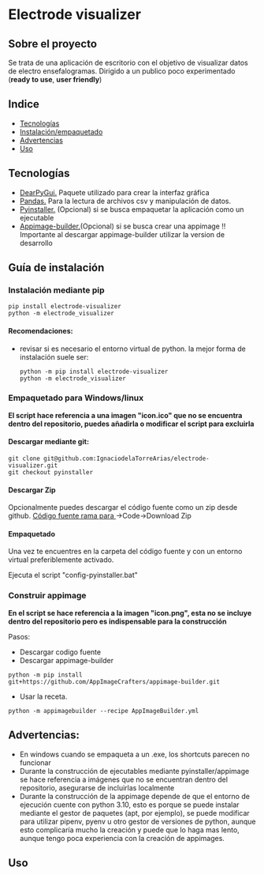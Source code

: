 # Electrode visualizer

## Sobre el proyecto
Se trata de una aplicación de escritorio con el objetivo de visualizar datos de electro ensefalogramas. Dirigido a un publico poco experimentado (__ready to use__, __user friendly__)

## Indice
- [Tecnologías](#tecnologías)
- [Instalación/empaquetado](#guía-de-instalación)
- [Advertencias](#advertencias)
- [Uso](#uso)

## Tecnologías
- [DearPyGui.](https://github.com/hoffstadt/DearPyGui) Paquete utilizado para crear la interfaz gráfica
- [Pandas.](https://pandas.pydata.org/) Para la lectura de archivos csv y manipulación de datos.
- [Pyinstaller.](https://pypi.org/project/pyinstaller/) (Opcional) si se busca empaquetar la aplicación como un ejecutable
- [Appimage-builder.](https://appimage-builder.readthedocs.io/en/latest/index.html)(Opcional) si se busca crear una appimage !! Importante al descargar appimage-builder utilizar la version de desarrollo 

## Guía de instalación

### Instalación mediante pip
```
pip install electrode-visualizer
python -m electrode_visualizer
```
#### Recomendaciones:
- revisar si es necesario el entorno virtual de python. la mejor forma de instalación suele ser:
  ```
  python -m pip install electrode-visualizer
  python -m electrode_visualizer
  ```

### Empaquetado para Windows/linux
__El script hace referencia a una imagen "icon.ico" que no se encuentra dentro del repositorio, puedes añadirla o modificar el script para excluirla__
#### Descargar mediante git:
```
git clone git@github.com:IgnaciodelaTorreArias/electrode-visualizer.git
git checkout pyinstaller
```
#### Descargar Zip
Opcionalmente puedes descargar el código fuente como un zip desde github.
[Código fuente rama para ](https://github.com/IgnaciodelaTorreArias/electrode-visualizer/tree/pyinstaller)->Code->Download Zip

#### Empaquetado
Una vez te encuentres en la carpeta del código fuente y con un entorno virtual preferiblemente activado.

Ejecuta el script "config-pyinstaller.bat"

### Construir appimage
__En el script se hace referencia a la imagen "icon.png", esta no se incluye dentro del repositorio pero es indispensable para la construcción__

Pasos:
 - Descargar codigo fuente
 - Descargar appimage-builder
  ```
  python -m pip install git+https://github.com/AppImageCrafters/appimage-builder.git
  ```
 - Usar la receta.
  ```
  python -m appimagebuilder --recipe AppImageBuilder.yml
  ```

## Advertencias:

- En windows cuando se empaqueta a un .exe, los shortcuts parecen no funcionar
- Durante la construcción de ejecutables mediante pyinstaller/appimage se hace referencia a imágenes que no se encuentran dentro del repositorio, asegurarse de incluirlas localmente
- Durante la construcción de la appimage depende de que el entorno de ejecución cuente con python 3.10, esto es porque se puede instalar mediante el gestor de paquetes (apt, por ejemplo), se puede modificar para utilizar pipenv, pyenv u otro gestor de versiones de python, aunque esto complicaría mucho la creación y puede que lo haga mas lento, aunque tengo poca experiencia con la creación de appimages.

## Uso